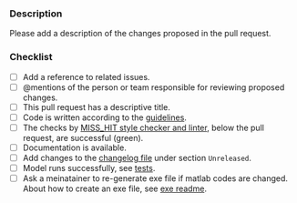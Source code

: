 ### Description
Please add a description of the changes proposed in the pull request.

### Checklist
- [ ] Add a reference to related issues.
- [ ] @mentions of the person or team responsible for reviewing proposed changes.
- [ ] This pull request has a descriptive title.
- [ ] Code is written according to the [guidelines](http://cnl.sogang.ac.kr/cnlab/lectures/programming/matlab/Richard_Johnson-MatlabStyle2_book.pdf).
- [ ] The checks by [MISS_HIT style checker and
  linter](./docs/CONTRIBUTING.md#miss_hit-checks), below the pull request, are
  successful (green).
- [ ] Documentation is available.
- [ ] Add changes to the [changelog file](CHANGELOG.md) under section `Unreleased`.
- [ ] Model runs successfully, see [tests](./docs/CONTRIBUTING.md#testing-new-changes).
- [ ] Ask a meinatainer to re-generate exe file if matlab codes are changed. About how to create an exe file, see [exe readme](https://github.com/EcoExtreML/STEMMUS_SCOPE/blob/main/run_model_on_snellius/exe/README.md).
